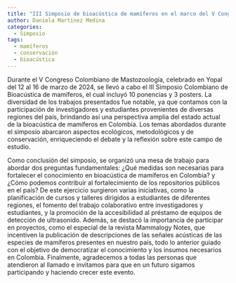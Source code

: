 ```yaml
---
title: "III Simposio de bioacústica de mamíferos en el marco del V Congreso Colombiano de mastozoología"
author: Daniela Martinez Medina
categories:
  - Simposio
tags:
  - mamíferos
  - conservación
  - bioacústica
---
```


Durante el V Congreso Colombiano de Mastozoología, celebrado en Yopal del 12 al 16 de marzo de 2024, se llevó a cabo el III Simposio Colombiano de Bioacústica de mamíferos, el cual incluyó 10 ponencias y 3 posters. La diversidad de los trabajos presentados fue notable, ya que contamos con la participación de investigadores y estudiantes provenientes de diversas regiones del país, brindando así una perspectiva amplia del estado actual de la bioacústica de mamíferos en Colombia. Los temas abordados durante el simposio abarcaron aspectos ecológicos, metodológicos y de conservación, enriqueciendo el debate y la reflexión sobre este campo de estudio.

Como conclusión del simposio, se organizó una mesa de trabajo para abordar dos preguntas fundamentales: ¿Qué medidas son necesarias para fortalecer el conocimiento en bioacústica de mamíferos en Colombia? y ¿Cómo podemos contribuir al fortalecimiento de los repositorios públicos en el país? De este ejercicio surgieron varias iniciativas, como la planificación de cursos y talleres dirigidos a estudiantes de diferentes regiones, el fomento del trabajo colaborativo entre investigadores y estudiantes, y la promoción de la accesibilidad al préstamo de equipos de detección de ultrasonido. Además, se destacó la importancia de participar en proyectos, como el especial de la revista Mammalogy Notes, que incentiven la publicación de descripciones de las señales acústicas de las especies de mamíferos presentes en nuestro país, todo lo anterior guiado con el objetivo de democratizar el conocimiento y los insumos necesarios en Colombia. Finalmente, agradecemos a todas las personas que atendieron al llamado e invitamos para que en un futuro sigamos participando y haciendo crecer este evento. 
